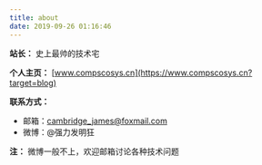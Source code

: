 ```yaml
---
title: about
date: 2019-09-26 01:16:46
---
```


**站长：** 史上最帅的技术宅

**个人主页：** [www.compscosys.cn](https://www.compscosys.cn?target=blog)

**联系方式：**

- 邮箱：cambridge_james@foxmail.com
- 微博：@强力发明狂

**注：** 微博一般不上，欢迎邮箱讨论各种技术问题

